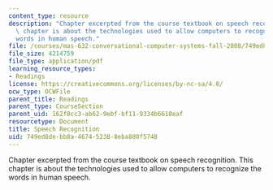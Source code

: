 ```yaml
---
content_type: resource
description: "Chapter excerpted from the course textbook on speech recognition. This\
  \ chapter is about the technologies used to allow computers to recognize the \r\n\
  words in human speech."
file: /courses/mas-632-conversational-computer-systems-fall-2008/749ed8debb8a467452388eba880f5748_shmandt_txt_ch7.pdf
file_size: 4214759
file_type: application/pdf
learning_resource_types:
- Readings
license: https://creativecommons.org/licenses/by-nc-sa/4.0/
ocw_type: OCWFile
parent_title: Readings
parent_type: CourseSection
parent_uid: 162f8cc3-ab62-9ebf-bf11-9334b6618eaf
resourcetype: Document
title: Speech Recognition
uid: 749ed8de-bb8a-4674-5238-8eba880f5748
---
```

Chapter excerpted from the course textbook on speech recognition. This chapter is about the technologies used to allow computers to recognize the 
words in human speech.